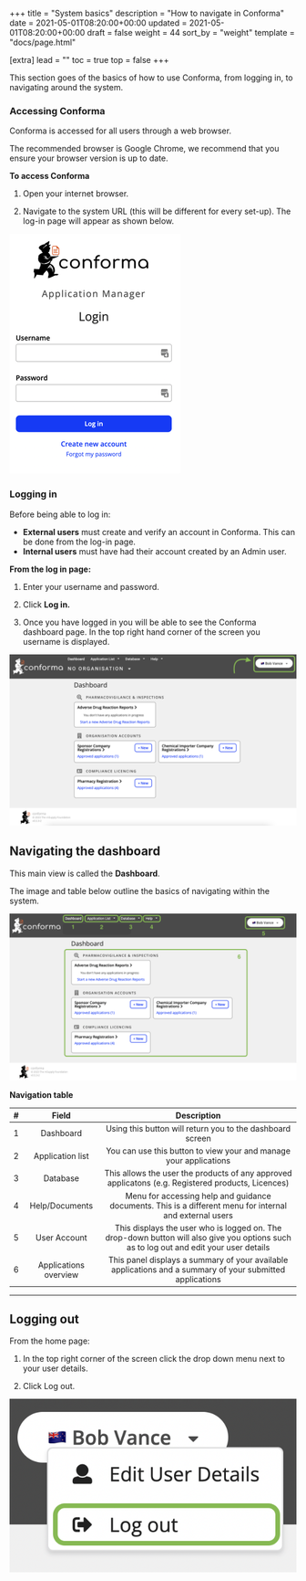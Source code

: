 +++
title = "System basics"
description = "How to navigate in Conforma"
date = 2021-05-01T08:20:00+00:00
updated = 2021-05-01T08:20:00+00:00
draft = false
weight = 44
sort_by = "weight"
template = "docs/page.html"

[extra]
lead = ""
toc = true
top = false
+++

This section goes of the basics of how to use Conforma, from logging in, to navigating around the system. 

### Accessing Conforma

Conforma is accessed for all users through a web browser. 

<div class="tip">
The recommended browser is Google Chrome, we recommend that you ensure your browser version is up to date.
</div>

**To access Conforma**

1. Open your internet browser. 

2. Navigate to the system URL (this will be different for every set-up). The log-in page will appear as shown below. 

![log-in page](/docs/about/demo/1.png)


### Logging in

Before being able to log in:

- **External users** must create and verify an account in Conforma. This can be done from the log-in page. 
- **Internal users** must have had their account created by an Admin user. 


**From the log in page:**

1. Enter your username and password. 

2. Click **Log in.**

3. Once you have logged in you will be able to see the Conforma dashboard page. In the top right hand corner of the screen you username is displayed.

![Dashboard](/docs/about/demo/db.png)


## Navigating the dashboard

This main view is called the **Dashboard**.

The image and table below outline the basics of navigating within the system. 

![Navigation of the system!](/docs/about/demo/navi.png)

**Navigation table**

| # | Field         | Description  | 
| :---------------:  | :-------------------:    | :-------------------:    | 
| 1 |  Dashboard | Using this button will return you to the dashboard screen          | 
| 2 |  Application list    | You can use this button to view your and manage your applications        | 
| 3 |  Database      | This allows the user the products of any approved applicatons (e.g. Registered products, Licences)   | 
| 4 |  Help/Documents     | Menu for accessing help and guidance documents. This is a different menu for internal and external users   | 
| 5 |  User Account | This displays the user who is logged on. The drop-down button will also give you options such as to log out and edit your user details | 
| 6 |  Applications overview | This panel displays a summary of your available applications and a summary of your submitted applications | 

---------------------

## Logging out

From the home page:

1. In the top right corner of the screen click the drop down menu next to your user details.  


2. Click Log out.

![loggingout](/docs/about/demo/logout.png)





